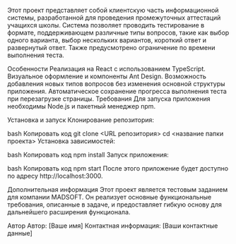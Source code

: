 Этот проект представляет собой клиентскую часть информационной системы, разработанной для проведения промежуточных аттестаций учащихся школы. Система позволяет проводить тестирование в формате, поддерживающем различные типы вопросов, такие как выбор одного варианта, выбор нескольких вариантов, короткий ответ и развернутый ответ. Также предусмотрено ограничение по времени выполнения теста.

Особенности
Реализация на React с использованием TypeScript.
Визуальное оформление и компоненты Ant Design.
Возможность добавления новых типов вопросов без изменения основной структуры приложения.
Автоматическое сохранение прогресса выполнения теста при перезагрузке страницы.
Требования
Для запуска приложения необходимы Node.js и пакетный менеджер npm.

Установка и запуск
Клонирование репозитория:

bash
Копировать код
git clone <URL репозитория>
cd <название папки проекта>
Установка зависимостей:

bash
Копировать код
npm install
Запуск приложения:

bash
Копировать код
npm start
После этого приложение будет доступно по адресу http://localhost:3000.

Дополнительная информация
Этот проект является тестовым заданием для компании MADSOFT. Он реализует основные функциональные требования, описанные в задаче, и предоставляет гибкую основу для дальнейшего расширения функционала.

Автор
Автор: [Ваше имя]
Контактная информация: [Ваши контактные данные]
